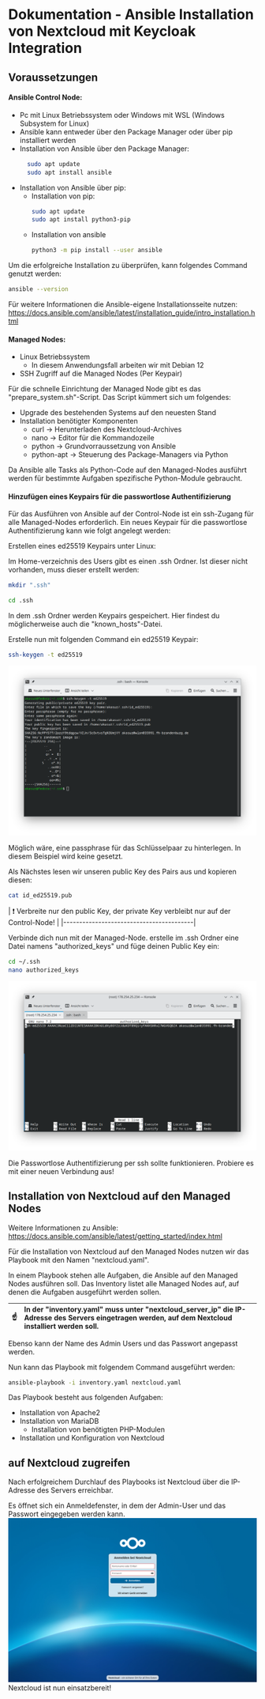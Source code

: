 # Dokumentation - Ansible Installation von Nextcloud mit Keycloak Integration

## Voraussetzungen

#### Ansible Control Node:
- Pc mit Linux Betriebssystem oder Windows mit WSL (Windows Subsystem for Linux)
- Ansible kann entweder über den Package Manager oder über pip installiert werden
- Installation von Ansible über den Package Manager:
  ```bash
    sudo apt update
    sudo apt install ansible
    ```
- Installation von Ansible über pip:
  - Installation von pip:
    ```bash
    sudo apt update
    sudo apt install python3-pip
    ```
  - Installation von ansible
    ```bash
    python3 -m pip install --user ansible
    ```

Um die erfolgreiche Installation zu überprüfen, kann folgendes Command genutzt werden:
```bash
ansible --version
```

Für weitere Informationen die Ansible-eigene Installationsseite nutzen:
https://docs.ansible.com/ansible/latest/installation_guide/intro_installation.html
      
  

#### Managed Nodes:
- Linux Betriebssystem
  - In diesem Anwendungsfall arbeiten wir mit Debian 12
- SSH Zugriff auf die Managed Nodes (Per Keypair)

Für die schnelle Einrichtung der Managed Node gibt es das "prepare_system.sh"-Script.
Das Script kümmert sich um folgendes:
- Upgrade des bestehenden Systems auf den neuesten Stand
- Installation benötigter Komponenten
  - curl → Herunterladen des Nextcloud-Archives
  - nano → Editor für die Kommandozeile
  - python → Grundvorraussetzung von Ansible
  - python-apt → Steuerung des Package-Managers via Python

Da Ansible alle Tasks als Python-Code auf den Managed-Nodes ausführt werden für bestimmte Aufgaben
spezifische Python-Module gebraucht.

#### Hinzufügen eines Keypairs für die passwortlose Authentifizierung

Für das Ausführen von Ansible auf der Control-Node ist ein ssh-Zugang für alle Managed-Nodes erforderlich.
Ein neues Keypair für die passwortlose Authentifizierung kann wie folgt angelegt werden:

Erstellen eines ed25519 Keypairs unter Linux:

Im Home-verzeichnis des Users gibt es einen .ssh Ordner. Ist dieser nicht vorhanden, muss dieser erstellt werden:
```bash
mkdir ".ssh"
```
```bash
cd .ssh
```

In dem .ssh Ordner werden Keypairs gespeichert. Hier findest du möglicherweise auch die "known_hosts"-Datei.

Erstelle nun mit folgenden Command ein ed25519 Keypair:
```bash
ssh-keygen -t ed25519
```
![ssh-keygen.png](Pictures/ssh-keygen.png)

Möglich wäre, eine passphrase für das Schlüsselpaar zu hinterlegen. In diesem Beispiel wird keine gesetzt.

Als Nächstes lesen wir unseren public Key des Pairs aus und kopieren diesen:

```bash
cat id_ed25519.pub
```
| :exclamation:  Verbreite nur den public Key, der private Key verbleibt nur auf der Control-Node!
   |
|-----------------------------------------|

Verbinde dich nun mit der Managed-Node.
erstelle im .ssh Ordner eine Datei namens "authorized_keys" und füge deinen Public Key ein:
```bash
cd ~/.ssh
nano authorized_keys
```
![authorized_keys.png](Pictures/authorized_keys.png)

Die Passwortlose Authentifizierung per ssh sollte funktionieren.
Probiere es mit einer neuen Verbindung aus!

## Installation von Nextcloud auf den Managed Nodes

Weitere Informationen zu Ansible:
https://docs.ansible.com/ansible/latest/getting_started/index.html

Für die Installation von Nextcloud auf den Managed Nodes nutzen wir das Playbook 
mit den Namen "nextcloud.yaml".

In einem Playbook stehen alle Aufgaben, die Ansible auf den Managed Nodes ausführen soll.
Das Inventory listet alle Managed Nodes auf, auf denen die Aufgaben ausgeführt werden sollen.

| :point_up:    | In der "inventory.yaml" muss unter "nextcloud_server_ip" die IP-Adresse des Servers eingetragen werden, auf dem Nextcloud installiert werden soll. |
|---------------|:------------------------|

Ebenso kann der Name des Admin Users und das Passwort angepasst werden.

Nun kann das Playbook mit folgendem Command ausgeführt werden:
```bash
ansible-playbook -i inventory.yaml nextcloud.yaml
```

Das Playbook besteht aus folgenden Aufgaben:
- Installation von Apache2
- Installation von MariaDB
  - Installation von benötigten PHP-Modulen
- Installation und Konfiguration von Nextcloud

## auf Nextcloud zugreifen

Nach erfolgreichem Durchlauf des Playbooks ist Nextcloud über die IP-Adresse des Servers erreichbar.

Es öffnet sich ein Anmeldefenster, in dem der Admin-User und das Passwort eingegeben werden kann.
![nextcloud.png](Pictures/nextcloud.png)
Nextcloud ist nun einsatzbereit!
